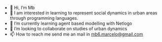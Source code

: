 - 👋 Hi, I’m Mb
- 👀 I am interested in learning to represent social dynamics in urban areas through programming languages.
- 🌱 I’m currently learning agent based modelling with Netlogo
- 💞️ I’m looking to collaborate on studies of urban dynamics
- 📫 How to reach me send me an mail in mb6.marcelo@gmail.com

<!---
miby96/miby96 is a ✨ special ✨ repository because its `README.md` (this file) appears on your GitHub profile.
You can click the Preview link to take a look at your changes.
--->

